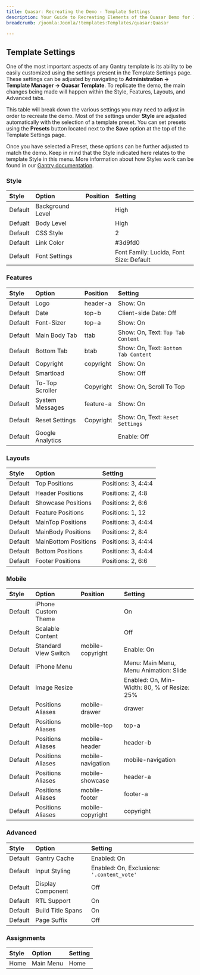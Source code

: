 ```yaml
---
title: Quasar: Recreating the Demo - Template Settings
description: Your Guide to Recreating Elements of the Quasar Demo for Joomla
breadcrumb: /joomla:Joomla/!templates:Templates/quasar:Quasar

---
```


Template Settings
-----

One of the most important aspects of any Gantry template is its ability to be easily customized using the settings present in the Template Settings page. These settings can be adjusted by navigating to **Administration -> Template Manager -> Quasar Template**. To replicate the demo, the main changes being made will happen within the Style, Features, Layouts, and Advanced tabs. 

This table will break down the various settings you may need to adjust in order to recreate the demo. Most of the settings under **Style** are adjusted automatically with the selection of a template preset. You can set presets using the **Presets** button located next to the **Save** option at the top of the Template Settings page.

Once you have selected a Preset, these options can be further adjusted to match the demo. Keep in mind that the Style indicated here relates to the template Style in this menu. More information about how Styles work can be found in our [Gantry documentation][Style].

### Style

| Style   | Option           | Position | Setting                                 |  
| :------ | :--------------- | :------- | :-------------------------------------- |  
| Default | Background Level |          | High                                    |  
| Defualt | Body Level       |          | High                                    |  
| Default | CSS Style        |          | 2                                       |  
| Default | Link Color       |          | #3d9fd0                                 |  
| Default | Font Settings    |          | Font Family: Lucida, Font Size: Default |  

### Features

| Style   | Option           | Position  | Setting                              |  
| :------ | :--------------- | :-------- | :----------------------------------- |  
| Default | Logo             | header-a  | Show: On                             |  
| Default | Date             | top-b     | Client-side Date: Off                |  
| Default | Font-Sizer       | top-a     | Show: On                             |  
| Default | Main Body Tab    | ttab      | Show: On, Text: `Top Tab Content`    |  
| Default | Bottom Tab       | btab      | Show: On, Text: `Bottom Tab Content` |  
| Default | Copyright        | copyright | Show: On                             |  
| Default | Smartload        |           | Show: Off                            |  
| Default | To-Top Scroller  | Copyright | Show: On, Scroll To Top              |  
| Default | System Messages  | feature-a | Show: On                             |  
| Default | Reset Settings   | Copyright | Show: On, Text: `Reset Settings`     |  
| Default | Google Analytics |           | Enable: Off                          |  

### Layouts

| Style   | Option               | Setting             |  
| :------ | :------------------- | :------------------ |  
| Default | Top Positions        | Positions: 3, 4:4:4 |  
| Default | Header Positions     | Positions: 2, 4:8   |  
| Default | Showcase Positions   | Positions: 2, 6:6   |  
| Default | Feature Positions    | Positions: 1, 12    |  
| Default | MainTop Positions    | Positions: 3, 4:4:4 |  
| Default | MainBody Positions   | Positions: 2, 8:4   |  
| Default | MainBottom Positions | Positions: 3, 4:4:4 |  
| Default | Bottom Positions     | Positions: 3, 4:4:4 |  
| Default | Footer Positions     | Positions: 2, 6:6   |  

### Mobile

| Style   | Option               | Position          | Setting                                      |  
| :------ | :------------------- | :---------------- | :------------------------------------------- |  
| Default | iPhone Custom Theme  |                   | On                                           |  
| Default | Scalable Content     |                   | Off                                          |  
| Default | Standard View Switch | mobile-copyright  | Enable: On                                   |  
| Default | iPhone Menu          |                   | Menu: Main Menu, Menu Animation: Slide       |  
| Default | Image Resize         |                   | Enabled: On, Min-Width: 80, % of Resize: 25% |  
| Default | Positions Aliases    | mobile-drawer     | drawer                                       |  
| Default | Positions Aliases    | mobile-top        | top-a                                        |  
| Default | Positions Aliases    | mobile-header     | header-b                                     |  
| Default | Positions Aliases    | mobile-navigation | mobile-navigation                            |  
| Default | Positions Aliases    | mobile-showcase   | header-a                                     |  
| Default | Positions Aliases    | mobile-footer     | footer-a                                     |  
| Default | Positions Aliases    | mobile-copyright  | copyright                                    |  

### Advanced

| Style   | Option            | Setting                                    |  
| :------ | :---------------- | :----------------------------------------- |  
| Default | Gantry Cache      | Enabled: On                                |  
| Default | Input Styling     | Enabled: On, Exclusions: `'.content_vote'` |  
| Default | Display Component | Off                                        |  
| Default | RTL Support       | On                                         |  
| Default | Build Title Spans | On                                         |  
| Default | Page Suffix       | Off                                        |  

### Assignments

| Style | Option    | Setting |  
| :---- | :-------- | :------ |  
| Home  | Main Menu | Home    |  

[demo25]: assets/Quasar.jpg
[menu]: ../../start/menu.md
[Style]: http://docs.gantry.org/gantry4/configure
[Quasar2]: assets/Quasar.jpeg